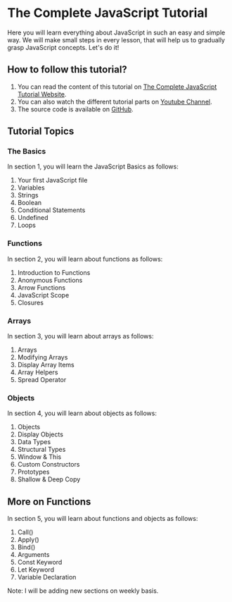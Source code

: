 # The Complete JavaScript Tutorial
Here you will learn everything about JavaScript in such an easy and simple way. We will make small steps in every lesson, that will help us to gradually grasp JavaScript concepts. Let's do it!

## How to follow this tutorial?
1. You can read the content of this tutorial on [The Complete JavaScript Tutorial Website](https://js.learnwithnaw.com).
2. You can also watch the different tutorial parts on [Youtube Channel](https://www.youtube.com/playlist?list=PLt0HRIA9i35unCc1FOzFGfioQ79Gr_HSU).
3. The source code is available on [GitHub](https://github.com/nawras92/the-complete-javascript-tutorial).

## Tutorial Topics

### The Basics
In section 1, you will learn the JavaScript Basics as follows:
1. Your first JavaScript file
2. Variables
3. Strings
4. Boolean
5. Conditional Statements
6. Undefined
7. Loops

### Functions
In section 2, you will learn about functions as follows:

1. Introduction to Functions
2. Anonymous Functions
3. Arrow Functions
4. JavaScript Scope
5. Closures

### Arrays
In section 3, you will learn about arrays as follows:

1. Arrays
2. Modifying Arrays
3. Display Array Items
4. Array Helpers
5. Spread Operator

### Objects
In section 4, you will learn about objects as follows:

1. Objects
2. Display Objects
3. Data Types
4. Structural Types
5. Window & This
6. Custom Constructors
7. Prototypes
8. Shallow & Deep Copy

## More on Functions
In section 5, you will learn about functions and objects as follows:
1. Call()
2. Apply()
3. Bind()
4. Arguments
5. Const Keyword
6. Let Keyword
7. Variable Declaration



Note: I will be adding new sections on weekly basis.
